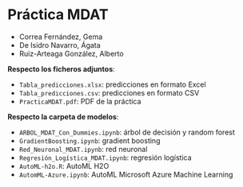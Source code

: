 # Práctica MDAT

- Correa Fernández, Gema
- De Isidro Navarro, Ágata
- Ruiz-Arteaga González, Alberto

**Respecto los ficheros adjuntos**:

- `Tabla_predicciones.xlsx`: predicciones en formato Excel
- `Tabla_predicciones.csv`: predicciones en formato CSV
- `PracticaMDAT.pdf`: PDF de la práctica

**Respecto la carpeta de modelos**:

- `ARBOL_MDAT_Con_Dummies.ipynb`: árbol de decisión y random forest
- `GradientBoosting.ipynb`: gradient boosting
- `Red_Neuronal_MDAT.ipynb`: red neuronal
- `Regresión_Logística_MDAT.ipynb`: regresión logística
- `AutoML-h2o.R`: AutoML H2O
- `AutomML-Azure.ipynb`: AutoML Microsoft Azure Machine Learning
